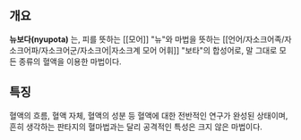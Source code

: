 ## 개요
**뉴보다(nyupota)** 는, 피를 뜻하는 [[모어]] "뉴"와 마법을 뜻하는 [[언어/자소크어족/자소크어파/자소크어군/자소크어|자소크계 모어 어휘]] "보타"의 합성어로, 말 그대로 모든 종류의 혈액을 이용한 마법이다.

## 특징
혈액의 흐름, 혈액 자체, 혈액의 성분 등 혈액에 대한 전반적인 연구가 완성된 상태이며, 흔히 생각하는 판타지의 혈마법과는 달리 공격적인 특성은 크지 않은 마법이다.
